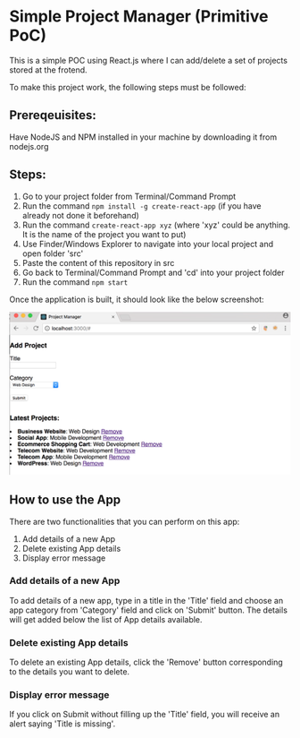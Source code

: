 # Simple Project Manager (Primitive PoC)
This is a simple POC using React.js where I can add/delete a set of projects stored at the frotend.


To make this project work, the following steps must be followed:

## Prereqeuisites:
Have NodeJS and NPM installed in your machine by downloading it from nodejs.org

## Steps:
1. Go to your project folder from Terminal/Command Prompt
2. Run the command `npm install -g create-react-app` (if you have already not done it beforehand)
3. Run the command `create-react-app xyz` (where 'xyz' could be anything. It is the name of the project you want to put)
4. Use Finder/Windows Explorer to navigate into your local project and open folder 'src'
5. Paste the content of this repository in src
6. Go back to Terminal/Command Prompt and 'cd' into your project folder
7. Run the command `npm start`

Once the application is built, it should look like the below screenshot:

![this image](https://github.com/abir4u/simpleprojectmanager/blob/master/App_Screenshot.png?raw=true "Optional Title")

## How to use the App
There are two functionalities that you can perform on this app:
1. Add details of a new App
2. Delete existing App details
3. Display error message

### Add details of a new App
To add details of a new app, type in a title in the 'Title' field and choose an app category from 'Category' field and click on 'Submit' button. The details will get added below the list of App details available.

### Delete existing App details
To delete an existing App details, click the 'Remove' button corresponding to the details you want to delete.

### Display error message
If you click on Submit without filling up the 'Title' field, you will receive an alert saying 'Title is missing'.
